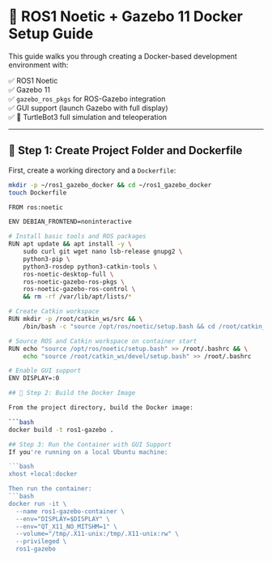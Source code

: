 # 🐳 ROS1 Noetic + Gazebo 11 Docker Setup Guide

This guide walks you through creating a Docker-based development environment with:

✅ ROS1 Noetic  
✅ Gazebo 11  
✅ `gazebo_ros_pkgs` for ROS-Gazebo integration  
✅ GUI support (launch Gazebo with full display)  
✅ 🐢 TurtleBot3 full simulation and teleoperation  

---

## 📁 Step 1: Create Project Folder and Dockerfile

First, create a working directory and a `Dockerfile`:

```bash
mkdir -p ~/ros1_gazebo_docker && cd ~/ros1_gazebo_docker
touch Dockerfile

FROM ros:noetic

ENV DEBIAN_FRONTEND=noninteractive

# Install basic tools and ROS packages
RUN apt update && apt install -y \
    sudo curl git wget nano lsb-release gnupg2 \
    python3-pip \
    python3-rosdep python3-catkin-tools \
    ros-noetic-desktop-full \
    ros-noetic-gazebo-ros-pkgs \
    ros-noetic-gazebo-ros-control \
    && rm -rf /var/lib/apt/lists/*

# Create Catkin workspace
RUN mkdir -p /root/catkin_ws/src && \
    /bin/bash -c "source /opt/ros/noetic/setup.bash && cd /root/catkin_ws && catkin_make"

# Source ROS and Catkin workspace on container start
RUN echo "source /opt/ros/noetic/setup.bash" >> /root/.bashrc && \
    echo "source /root/catkin_ws/devel/setup.bash" >> /root/.bashrc

# Enable GUI support
ENV DISPLAY=:0

## 🧱 Step 2: Build the Docker Image

From the project directory, build the Docker image:

```bash
docker build -t ros1-gazebo .

## Step 3: Run the Container with GUI Support
If you're running on a local Ubuntu machine:

```bash
xhost +local:docker

Then run the container:
```bash
docker run -it \
  --name ros1-gazebo-container \
  --env="DISPLAY=$DISPLAY" \
  --env="QT_X11_NO_MITSHM=1" \
  --volume="/tmp/.X11-unix:/tmp/.X11-unix:rw" \
  --privileged \
  ros1-gazebo
